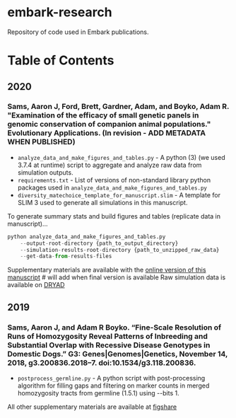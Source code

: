 # embark-research
Repository of code used in Embark publications.


# Table of Contents
## 2020
### Sams, Aaron J, Ford, Brett, Gardner, Adam, and Boyko, Adam R. "Examination of the efficacy of small genetic panels in genomic conservation of companion animal populations." Evolutionary Applications. (In revision - ADD METADATA WHEN PUBLISHED)

* `analyze_data_and_make_figures_and_tables.py` - A python (3) (we used 3.7.4 at runtime) script to aggregate and analyze raw data from simulation outputs.
* `requirements.txt` - List of versions of non-standard library python packages used in `analyze_data_and_make_figures_and_tables.py`
* `diversity_matechoice_template_for_manuscript.slim` - A template for SLIM 3 used to generate all simulations in this manuscript.

To generate summary stats and build figures and tables (replicate data in manuscript)...
```py
python analyze_data_and_make_figures_and_tables.py 
    --output-root-directory {path_to_output_directory} 
    --simulation-results-root-directory {path_to_unzipped_raw_data} 
    --get-data-from-results-files
```

Supplementary materials are available with the [online version of this manuscript]() # will add when final version is available
Raw simulation data is available on [DRYAD]()

## 2019
### Sams, Aaron J, and Adam R Boyko. “Fine-Scale Resolution of Runs of Homozygosity Reveal Patterns of Inbreeding and Substantial Overlap with Recessive Disease Genotypes in Domestic Dogs.” G3: Genes|Genomes|Genetics, November 14, 2018, g3.200836.2018–7. doi:10.1534/g3.118.200836.

* `postprocess_germline.py` - A python script with post-processing algorithm for filling gaps and filtering on marker counts in merged homozygosity tracts from germline (1.5.1) using --bits 1.

All other supplementary materials are available at [figshare](https://figshare.com/articles/Supplementary_Material_for_Sams_and_Boyko_2018/7330151)
